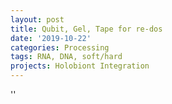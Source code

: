 ```yaml
---
layout: post
title: Qubit, Gel, Tape for re-dos
date: '2019-10-22'
categories: Processing
tags: RNA, DNA, soft/hard
projects: Holobiont Integration
---
```



''



